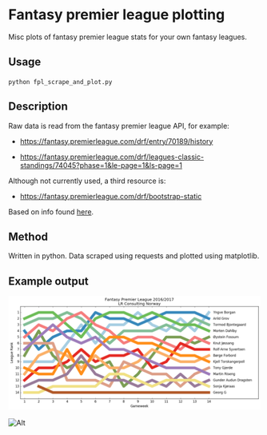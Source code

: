 # Fantasy premier league plotting

Misc plots of fantasy premier league stats for your own fantasy leagues. 

## Usage
`python fpl_scrape_and_plot.py`

## Description
Raw data is read from the fantasy premier league API, for example:

* https://fantasy.premierleague.com/drf/entry/70189/history

* https://fantasy.premierleague.com/drf/leagues-classic-standings/74045?phase=1&le-page=1&ls-page=1

Although not currently used, a third resource is:

* https://fantasy.premierleague.com/drf/bootstrap-static

Based on info found 
[here](http://www.fiso.co.uk/forum/viewtopic.php?f=18&t=121295&p=2911180#p2911180 "fiso.co.uk").

## Method
Written in python. Data scraped using requests and plotted using matplotlib.

## Example output
![Alt](league_rank_LR-Consulting-Norway.png "League rank")

![Alt](league_gw_rank_Sofaligaen.png "GW rank")